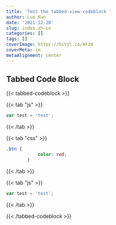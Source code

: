 ```yaml
---
title: 'Test the tabbed-view-codeblock '
author: Luo Kun
date: '2021-12-28'
slug: index.zh-cn
categories: []
tags: []
coverImage: https://bityl.co/AFzN
coverMeta: in
metaAlignment: center
---
```


## Tabbed Code Block

{{< tabbed-codeblock >}}

{{< tab "js" >}}

``` javascript
var test = 'test';
```

{{< /tab >}}

{{< tab "css" >}}

``` css
.btn {
            color: red;
        }
```

{{< /tab >}}

{{< tab "js" >}}

``` javascript
var test = 'test';
```

{{< /tab >}}

{{< /tabbed-codeblock >}}
